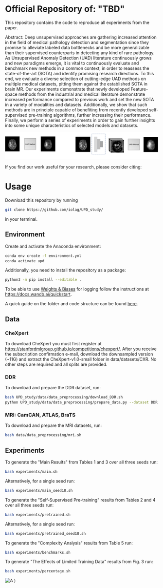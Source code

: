 # Official Repository of: "TBD"
This repository contains the code to reproduce all experiments from the paper.

Abstract: Deep unsupervised approaches are gathering increased attention in the field of medical pathology detection and segmentation since they promise to alleviate labeled data bottlenecks and be more generalizable than their supervised counterparts in detecting any kind of rare pathology. As Unsupervised Anomaly Detection (UAD) literature continuously grows and new paradigms emerge, it is vital to continuously evaluate and benchmark new methods in a common context, in order to reassess the state-of-the-art (SOTA) and identify promising research directions. To this end, we evaluate a diverse selection of cutting-edge UAD methods on multiple medical datasets, pitting them against the established SOTA in brain MR. Our experiments demonstrate that newly developed Feature-space methods from the industrial and medical literature demonstrate increased performance compared to previous work and set the new SOTA in a variety of modalities and datasets. Additionally, we show that such methods are in principle capable of benefiting from recently developed self-supervised pre-training algorithms, further increasing their performance. Finally, we perform a series of experiments in order to gain further insights into some unique characteristics of selected models and datasets.

![A schematic illustration of Image-space (a) and Feature-space (b) methods. (Figure 1 from the paper)](figures/illustration.png)

If you find our work useful for your research, please consider citing:


# Usage

Download this repository by running

```bash
git clone https://github.com/iolag/UPD_study/
```

in your terminal.

## Environment

Create and activate the Anaconda environment:

```bash
conda env create -f environment.yml
conda activate upd
```

Additionally, you need to install the repository as a package:

```bash
python3 -m pip install --editable .
```

To be able to use [Weights & Biases](https://wandb.ai) for logging follow the instructions at https://docs.wandb.ai/quickstart.

A quick guide on the folder and code structure can be found [here](structure.md).

## Data

### CheXpert 

To download CheXpert you must first register at https://stanfordmlgroup.github.io/competitions/chexpert/. After you receive the subscription confirmation e-mail, download the downsampled version (~11G) and extract the CheXpert-v1.0-small folder in data/datasets/CXR. No other steps are required and all splits are provided.

### DDR 

To download and prepare the DDR dataset, run:

```bash
bash UPD_study/data/data_preprocessing/download_DDR.sh
python UPD_study/data/data_preprocessing/prepare_data.py --dataset DDR
```

### MRI: CamCAN, ATLAS, BraTS 

To download and prepare the MRI datasets, run:

```bash
bash data/data_preprocessing/mri.sh
```
## Experiments

To generate the "Main Results" from Tables 1 and 3 over all three seeds run:
```bash
bash experiments/main.sh 
```
Alternatively, for a single seed run:

```bash
bash experiments/main_seed10.sh 
```


To generate the "Self-Supervised Pre-training" results from Tables 2 and 4 over all three seeds run:
```bash
bash experiments/pretrained.sh
```
Alternatively, for a single seed run:

```bash
bash experiments/pretrained_seed10.sh      
```

To generate the "Complexity Analysis" results from Table 5 run:
```bash
bash experiments/benchmarks.sh
```

To generate "The Effects of Limited Training Data" results from Fig. 3 run:
```bash
bash experiments/percentage.sh
```


![A )](figures/repo_samples.png)